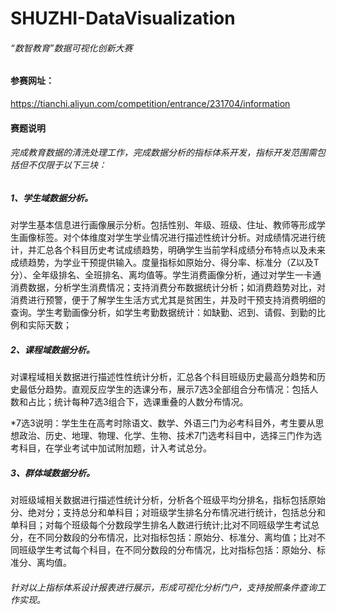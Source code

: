 # SHUZHI-DataVisualization
######  “数智教育”数据可视化创新大赛

#### 参赛网址：

<https://tianchi.aliyun.com/competition/entrance/231704/information>

####   赛题说明
######  完成教育数据的清洗处理工作，完成数据分析的指标体系开发，指标开发范围需包括但不仅限于以下三块：

##### 1、学生域数据分析。

对学生基本信息进行画像展示分析。包括性别、年级、班级、住址、教师等形成学生画像标签。对个体维度对学生学业情况进行描述性统计分析。对成绩情况进行统计，并汇总各个科目历史考试成绩趋势，明确学生当前学科成绩分布特点以及未来成绩趋势，为学业干预提供输入。度量指标如原始分、得分率、标准分（Z以及T分）、全年级排名、全班排名、离均值等。学生消费画像分析，通过对学生一卡通消费数据，分析学生消费情况；支持消费分布数据统计分析；如消费趋势对比，对消费进行预警，便于了解学生生活方式尤其是贫困生，并及时干预支持消费明细的查询。学生考勤画像分析，如学生考勤数据统计：如缺勤、迟到、请假、到勤的比例和实际天数；

##### 2、课程域数据分析。

对课程域相关数据进行描述性性统计分析，汇总各个科目班级历史最高分趋势和历史最低分趋势。直观反应学生的选课分布，展示7选3全部组合分布情况：包括人数和占比；统计每种7选3组合下，选课重叠的人数分布情况。

*7选3说明：学生生在高考时除语文、数学、外语三门为必考科目外，考生要从思想政治、历史、地理、物理、化学、生物、技术7门选考科目中，选择三门作为选考科目，在学业考试中加试附加题，计入考试总分。

##### 3、群体域数据分析。

对班级域相关数据进行描述性统计分析，分析各个班级平均分排名，指标包括原始分、绝对分；支持总分和单科目；对班级学生排名分布情况进行统计，包括总分和单科目；对每个班级每个分数段学生排名人数进行统计;比对不同班级学生考试总分，在不同分数段的分布情况，比对指标包括：原始分、标准分、离均值；比对不同班级学生考试每个科目，在不同分数段的分布情况，比对指标包括：原始分、标准分、离均值。

######  针对以上指标体系设计报表进行展示，形成可视化分析门户，支持按照条件查询工作实现。

